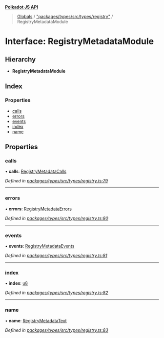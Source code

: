 **[Polkadot JS API](../README.md)**

> [Globals](../globals.md) / ["packages/types/src/types/registry"](../modules/_packages_types_src_types_registry_.md) / RegistryMetadataModule

# Interface: RegistryMetadataModule

## Hierarchy

* **RegistryMetadataModule**

## Index

### Properties

* [calls](_packages_types_src_types_registry_.registrymetadatamodule.md#calls)
* [errors](_packages_types_src_types_registry_.registrymetadatamodule.md#errors)
* [events](_packages_types_src_types_registry_.registrymetadatamodule.md#events)
* [index](_packages_types_src_types_registry_.registrymetadatamodule.md#index)
* [name](_packages_types_src_types_registry_.registrymetadatamodule.md#name)

## Properties

### calls

•  **calls**: [RegistryMetadataCalls](_packages_types_src_types_registry_.registrymetadatacalls.md)

*Defined in [packages/types/src/types/registry.ts:79](https://github.com/polkadot-js/api/blob/d3703c072/packages/types/src/types/registry.ts#L79)*

___

### errors

•  **errors**: [RegistryMetadataErrors](../modules/_packages_types_src_types_registry_.md#registrymetadataerrors)

*Defined in [packages/types/src/types/registry.ts:80](https://github.com/polkadot-js/api/blob/d3703c072/packages/types/src/types/registry.ts#L80)*

___

### events

•  **events**: [RegistryMetadataEvents](_packages_types_src_types_registry_.registrymetadataevents.md)

*Defined in [packages/types/src/types/registry.ts:81](https://github.com/polkadot-js/api/blob/d3703c072/packages/types/src/types/registry.ts#L81)*

___

### index

•  **index**: [u8](_packages_types_src_augment_registry_._registry_.interfacetypes.md#u8)

*Defined in [packages/types/src/types/registry.ts:82](https://github.com/polkadot-js/api/blob/d3703c072/packages/types/src/types/registry.ts#L82)*

___

### name

•  **name**: [RegistryMetadataText](_packages_types_src_types_registry_.registrymetadatatext.md)

*Defined in [packages/types/src/types/registry.ts:83](https://github.com/polkadot-js/api/blob/d3703c072/packages/types/src/types/registry.ts#L83)*
